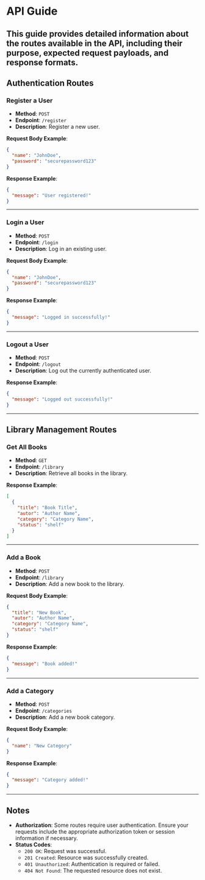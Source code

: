 # API Guide

This guide provides detailed information about the routes available in the API, including their purpose, expected request payloads, and response formats.
---

## Authentication Routes

### **Register a User**
- **Method**: `POST`  
- **Endpoint**: `/register`  
- **Description**: Register a new user.  

**Request Body Example**:  
```json
{
  "name": "JohnDoe",
  "password": "securepassword123"
}
```

**Response Example**:  
```json
{
  "message": "User registered!"
}
```

---

### **Login a User**
- **Method**: `POST`  
- **Endpoint**: `/login`  
- **Description**: Log in an existing user.  

**Request Body Example**:  
```json
{
  "name": "JohnDoe",
  "password": "securepassword123"
}
```

**Response Example**:  
```json
{
  "message": "Logged in successfully!"
}
```

---

### **Logout a User**
- **Method**: `POST`  
- **Endpoint**: `/logout`  
- **Description**: Log out the currently authenticated user.  

**Response Example**:  
```json
{
  "message": "Logged out successfully!"
}
```

---

## Library Management Routes

### **Get All Books**
- **Method**: `GET`  
- **Endpoint**: `/library`  
- **Description**: Retrieve all books in the library.  

**Response Example**:  
```json
[
  {
    "title": "Book Title",
    "autor": "Author Name",
    "category": "Category Name",
    "status": "shelf"
  }
]
```

---

### **Add a Book**
- **Method**: `POST`  
- **Endpoint**: `/library`  
- **Description**: Add a new book to the library.  

**Request Body Example**:  
```json
{
  "title": "New Book",
  "autor": "Author Name",
  "category": "Category Name",
  "status": "shelf"
}
```

**Response Example**:  
```json
{
  "message": "Book added!"
}
```

---

### **Add a Category**
- **Method**: `POST`  
- **Endpoint**: `/categories`  
- **Description**: Add a new book category.  

**Request Body Example**:  
```json
{
  "name": "New Category"
}
```

**Response Example**:  
```json
{
  "message": "Category added!"
}
```

---

## Notes

- **Authorization**: Some routes require user authentication. Ensure your requests include the appropriate authorization token or session information if necessary.
- **Status Codes**: 
  - `200 OK`: Request was successful.  
  - `201 Created`: Resource was successfully created.  
  - `401 Unauthorized`: Authentication is required or failed.  
  - `404 Not Found`: The requested resource does not exist.  
